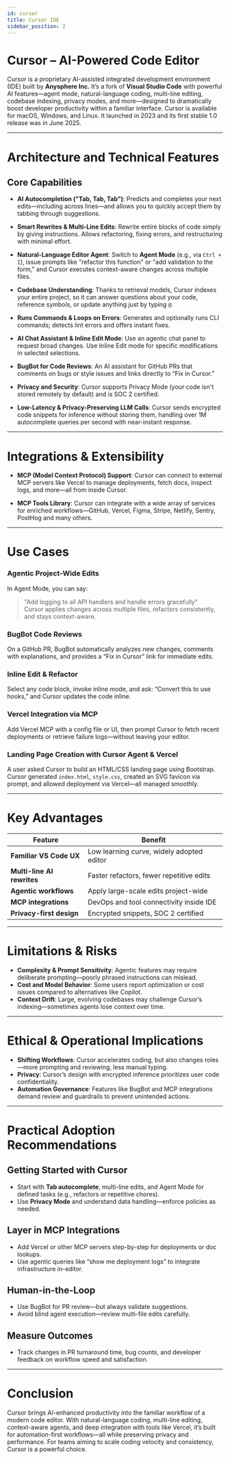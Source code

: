 ```yaml
---
id: cursor
title: Cursor IDE
sidebar_position: 2
---
```


# Cursor – AI-Powered Code Editor

Cursor is a proprietary AI-assisted integrated development environment (IDE) built by **Anysphere Inc.** It’s a fork of **Visual Studio Code** with powerful AI features—agent mode, natural-language coding, multi-line editing, codebase indexing, privacy modes, and more—designed to dramatically boost developer productivity within a familiar interface. Cursor is available for macOS, Windows, and Linux. It launched in 2023 and its first stable 1.0 release was in June 2025.

---

# Architecture and Technical Features

## Core Capabilities

- **AI Autocompletion ("Tab, Tab, Tab")**: Predicts and completes your next edits—including across lines—and allows you to quickly accept them by tabbing through suggestions.

- **Smart Rewrites & Multi-Line Edits**: Rewrite entire blocks of code simply by giving instructions. Allows refactoring, fixing errors, and restructuring with minimal effort. 

- **Natural-Language Editor Agent**: Switch to **Agent Mode** (e.g., via `Ctrl + I`), issue prompts like "refactor this function" or "add validation to the form," and Cursor executes context-aware changes across multiple files.

- **Codebase Understanding**: Thanks to retrieval models, Cursor indexes your entire project, so it can answer questions about your code, reference symbols, or update anything just by typing `@`.

- **Runs Commands & Loops on Errors**: Generates and optionally runs CLI commands; detects lint errors and offers instant fixes. 

- **AI Chat Assistant & Inline Edit Mode**: Use an agentic chat panel to request broad changes. Use Inline Edit mode for specific modifications in selected selections.

- **BugBot for Code Reviews**: An AI assistant for GitHub PRs that comments on bugs or style issues and links directly to “Fix in Cursor.”

- **Privacy and Security**: Cursor supports Privacy Mode (your code isn't stored remotely by default) and is SOC 2 certified. 

- **Low-Latency & Privacy-Preserving LLM Calls**: Cursor sends encrypted code snippets for inference without storing them, handling over 1M autocomplete queries per second with near-instant response.
---

# Integrations & Extensibility

- **MCP (Model Context Protocol) Support**: Cursor can connect to external MCP servers like Vercel to manage deployments, fetch docs, inspect logs, and more—all from inside Cursor. 

- **MCP Tools Library**: Cursor can integrate with a wide array of services for enriched workflows—GitHub, Vercel, Figma, Stripe, Netlify, Sentry, PostHog and many others.

---

# Use Cases

### Agentic Project-Wide Edits

In Agent Mode, you can say:  
> "Add logging to all API handlers and handle errors gracefully"  
Cursor applies changes across multiple files, refactors consistently, and stays context-aware. 

### BugBot Code Reviews

On a GitHub PR, BugBot automatically analyzes new changes, comments with explanations, and provides a “Fix in Cursor” link for immediate edits. 

### Inline Edit & Refactor

Select any code block, invoke inline mode, and ask: “Convert this to use hooks,” and Cursor updates the code inline.

### Vercel Integration via MCP

Add Vercel MCP with a config file or UI, then prompt Cursor to fetch recent deployments or retrieve failure logs—without leaving your editor. 

### Landing Page Creation with Cursor Agent & Vercel

A user asked Cursor to build an HTML/CSS landing page using Bootstrap. Cursor generated `index.html`, `style.css`, created an SVG favicon via prompt, and allowed deployment via Vercel—all managed smoothly. 

---

# Key Advantages

| Feature | Benefit |
|---------|---------|
| **Familiar VS Code UX** | Low learning curve, widely adopted editor |
| **Multi-line AI rewrites** | Faster refactors, fewer repetitive edits |
| **Agentic workflows** | Apply large-scale edits project-wide |
| **MCP integrations** | DevOps and tool connectivity inside IDE |
| **Privacy-first design** | Encrypted snippets, SOC 2 certified |

---

# Limitations & Risks

- **Complexity & Prompt Sensitivity**: Agentic features may require deliberate prompting—poorly phrased instructions can mislead. 
- **Cost and Model Behavior**: Some users report optimization or cost issues compared to alternatives like Copilot. 
- **Context Drift**: Large, evolving codebases may challenge Cursor’s indexing—sometimes agents lose context over time. 

---

# Ethical & Operational Implications

- **Shifting Workflows**: Cursor accelerates coding, but also changes roles—more prompting and reviewing, less manual typing.
- **Privacy**: Cursor’s design with encrypted inference prioritizes user code confidentiality.
- **Automation Governance**: Features like BugBot and MCP integrations demand review and guardrails to prevent unintended actions.

---

# Practical Adoption Recommendations

## Getting Started with Cursor

- Start with **Tab autocomplete**, multi-line edits, and Agent Mode for defined tasks (e.g., refactors or repetitive chores).
- Use **Privacy Mode** and understand data handling—enforce policies as needed.

## Layer in MCP Integrations

- Add Vercel or other MCP servers step-by-step for deployments or doc lookups.
- Use agentic queries like “show me deployment logs” to integrate infrastructure in-editor.

## Human-in-the-Loop

- Use BugBot for PR review—but always validate suggestions.
- Avoid blind agent execution—review multi-file edits carefully.

##  Measure Outcomes

- Track changes in PR turnaround time, bug counts, and developer feedback on workflow speed and satisfaction.

---

# Conclusion

Cursor brings AI-enhanced productivity into the familiar workflow of a modern code editor. With natural-language coding, multi-line editing, context-aware agents, and deep integration with tools like Vercel, it’s built for automation-first workflows—all while preserving privacy and performance. For teams aiming to scale coding velocity and consistency, Cursor is a powerful choice.

